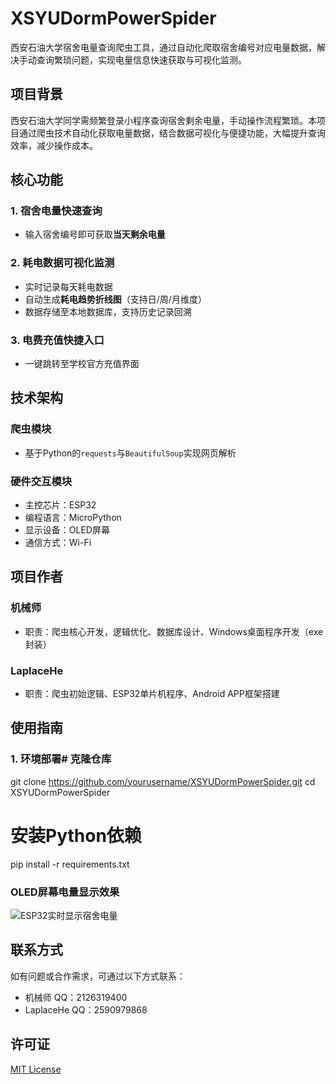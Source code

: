 # XSYUDormPowerSpider

西安石油大学宿舍电量查询爬虫工具，通过自动化爬取宿舍编号对应电量数据，解决手动查询繁琐问题，实现电量信息快速获取与可视化监测。

## 项目背景

西安石油大学同学需频繁登录小程序查询宿舍剩余电量，手动操作流程繁琐。本项目通过爬虫技术自动化获取电量数据，结合数据可视化与便捷功能，大幅提升查询效率，减少操作成本。

## 核心功能

### 1. 宿舍电量快速查询
- 输入宿舍编号即可获取**当天剩余电量**

### 2. 耗电数据可视化监测
- 实时记录每天耗电数据
- 自动生成**耗电趋势折线图**（支持日/周/月维度）
- 数据存储至本地数据库，支持历史记录回溯

### 3. 电费充值快捷入口
- 一键跳转至学校官方充值界面

## 技术架构

### 爬虫模块
- 基于Python的`requests`与`BeautifulSoup`实现网页解析


### 硬件交互模块
- 主控芯片：ESP32
- 编程语言：MicroPython
- 显示设备：OLED屏幕
- 通信方式：Wi-Fi

## 项目作者

### 机械师
- 职责：爬虫核心开发，逻辑优化、数据库设计、Windows桌面程序开发（exe封装）

### LaplaceHe
- 职责：爬虫初始逻辑、ESP32单片机程序、Android APP框架搭建

## 使用指南

### 1. 环境部署# 克隆仓库
git clone https://github.com/yourusername/XSYUDormPowerSpider.git
cd XSYUDormPowerSpider

# 安装Python依赖
pip install -r requirements.txt


### OLED屏幕电量显示效果
![ESP32实时显示宿舍电量](XSYUDormPowerSpider/img/展示1.png)


## 联系方式
如有问题或合作需求，可通过以下方式联系：
- 机械师 QQ：2126319400
- LaplaceHe QQ：2590979868

## 许可证
[MIT License](LICENSE)
    